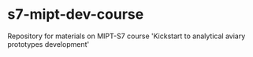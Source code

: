 # s7-mipt-dev-course
Repository for materials on MIPT-S7 course 'Kickstart to analytical aviary prototypes development'
